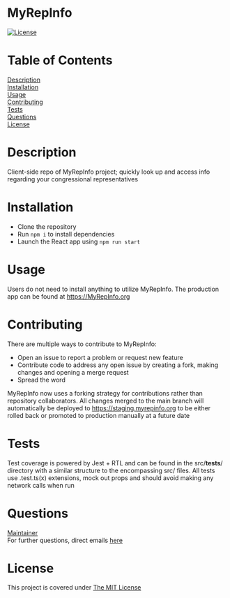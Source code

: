 # MyRepInfo

[![License](https://img.shields.io/badge/License-MIT-yellow.svg)](https://opensource.org/licenses/MIT)

# Table of Contents

[Description](#description)  
[Installation](#installation)  
[Usage](#usage)  
[Contributing](#contributing)  
[Tests](#tests)  
[Questions](#questions)  
[License](#license)

# Description

Client-side repo of MyRepInfo project; quickly look up and access info regarding your congressional representatives

# Installation

- Clone the repository
- Run `npm i` to install dependencies
- Launch the React app using `npm run start`

# Usage

Users do not need to install anything to utilize MyRepInfo. The production app can be found at https://MyRepInfo.org

# Contributing

There are multiple ways to contribute to MyRepInfo:

- Open an issue to report a problem or request new feature
- Contribute code to address any open issue by creating a fork, making changes and opening a merge request
- Spread the word

MyRepInfo now uses a forking strategy for contributions rather than repository collaborators. All changes merged to the main branch will automatically be deployed to https://staging.myrepinfo.org to be either rolled back or promoted to production manually at a future date

# Tests

Test coverage is powered by Jest + RTL and can be found in the src/__tests__/ directory with a similar structure to the encompassing src/ files. All tests use .test.ts(x) extensions, mock out props and should avoid making any network calls when run 

# Questions

[Maintainer](https://github.com/iatenine)  
For further questions, direct emails [here](mailto:FullJackDevelopment@gmail.com)

# License

This project is covered under [The MIT License](https://opensource.org/licenses/MIT)
